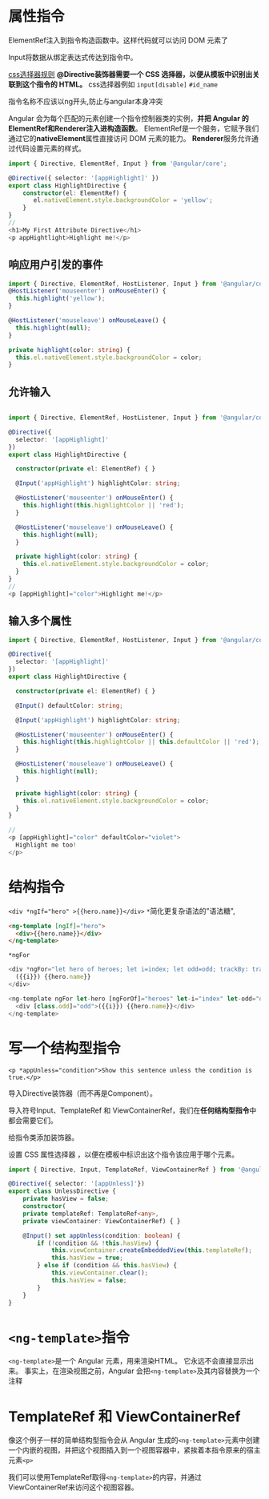 # 属性指令

ElementRef注入到指令构造函数中。这样代码就可以访问 DOM 元素了

Input将数据从绑定表达式传达到指令中。

[css选择器规则]('../css/css.md')
**@Directive装饰器需要一个 CSS 选择器，以便从模板中识别出关联到这个指令的 HTML。** css选择器例如 `input[disable]`  `#id_name`


指令名称不应该以ng开头,防止与angular本身冲突

Angular 会为每个匹配的元素创建一个指令控制器类的实例，**并把 Angular 的ElementRef和Renderer注入进构造函数**。 ElementRef是一个服务，它赋予我们通过它的**nativeElement**属性直接访问 DOM 元素的能力。 **Renderer**服务允许通过代码设置元素的样式。

```typescript
import { Directive, ElementRef, Input } from '@angular/core';

@Directive({ selector: '[appHighlight]' })
export class HighlightDirective {
    constructor(el: ElementRef) {
       el.nativeElement.style.backgroundColor = 'yellow';
    }
}
// 
<h1>My First Attribute Directive</h1>
<p appHightlight>Highlight me!</p>
```

## 响应用户引发的事件

```typescript
import { Directive, ElementRef, HostListener, Input } from '@angular/core';
@HostListener('mouseenter') onMouseEnter() {
  this.highlight('yellow');
}

@HostListener('mouseleave') onMouseLeave() {
  this.highlight(null);
}

private highlight(color: string) {
  this.el.nativeElement.style.backgroundColor = color;
}
```

## 允许输入

```typescript

import { Directive, ElementRef, HostListener, Input } from '@angular/core';

@Directive({
  selector: '[appHighlight]'
})
export class HighlightDirective {

  constructor(private el: ElementRef) { }

  @Input('appHighlight') highlightColor: string;

  @HostListener('mouseenter') onMouseEnter() {
    this.highlight(this.highlightColor || 'red');
  }

  @HostListener('mouseleave') onMouseLeave() {
    this.highlight(null);
  }

  private highlight(color: string) {
    this.el.nativeElement.style.backgroundColor = color;
  }
}
// 
<p [appHighlight]="color">Highlight me!</p>
```
## 输入多个属性

```typescript
import { Directive, ElementRef, HostListener, Input } from '@angular/core';

@Directive({
  selector: '[appHighlight]'
})
export class HighlightDirective {

  constructor(private el: ElementRef) { }

  @Input() defaultColor: string;

  @Input('appHighlight') highlightColor: string;

  @HostListener('mouseenter') onMouseEnter() {
    this.highlight(this.highlightColor || this.defaultColor || 'red');
  }

  @HostListener('mouseleave') onMouseLeave() {
    this.highlight(null);
  }

  private highlight(color: string) {
    this.el.nativeElement.style.backgroundColor = color;
  }
}

// 
<p [appHighlight]="color" defaultColor="violet">
  Highlight me too!
</p>
```

# 结构指令

`<div *ngIf="hero" >{{hero.name}}</div>` `*`简化更复杂语法的"语法糖",
```html
<ng-template [ngIf]="hero">
  <div>{{hero.name}}</div>
</ng-template>
```

`*ngFor`

```typescript
<div *ngFor="let hero of heroes; let i=index; let odd=odd; trackBy: trackById" [class.odd]="odd">
  ({{i}}) {{hero.name}}
</div>

<ng-template ngFor let-hero [ngForOf]="heroes" let-i="index" let-odd="odd" [ngForTrackBy]="trackById">
  <div [class.odd]="odd">({{i}}) {{hero.name}}</div>
</ng-template>
```

# 写一个结构型指令

`<p *appUnless="condition">Show this sentence unless the condition is true.</p>`

导入Directive装饰器（而不再是Component）。

导入符号Input、TemplateRef 和 ViewContainerRef，我们在**任何结构型指令**中都会需要它们。

给指令类添加装饰器。

设置 CSS 属性选择器 ，以便在模板中标识出这个指令该应用于哪个元素。

```typescript
import { Directive, Input, TemplateRef, ViewContainerRef } from '@angular/core';

@Directive({ selector: '[appUnless]'})
export class UnlessDirective {
    private hasView = false;
    constructor(
    private templateRef: TemplateRef<any>,
    private viewContainer: ViewContainerRef) { }

    @Input() set appUnless(condition: boolean) {
        if (!condition && !this.hasView) {
            this.viewContainer.createEmbeddedView(this.templateRef);
            this.hasView = true;
        } else if (condition && this.hasView) {
            this.viewContainer.clear();
            this.hasView = false;
        }
    }
}
```

# `<ng-template>`指令
`<ng-template>`是一个 Angular 元素，用来渲染HTML。 它永远不会直接显示出来。 事实上，在渲染视图之前，Angular 会把`<ng-template>`及其内容替换为一个注释

# TemplateRef 和 ViewContainerRef

像这个例子一样的简单结构型指令会从 Angular 生成的`<ng-template>`元素中创建一个内嵌的视图，并把这个视图插入到一个视图容器中，紧挨着本指令原来的宿主元素`<p>`

我们可以使用TemplateRef取得`<ng-template>`的内容，并通过ViewContainerRef来访问这个视图容器。